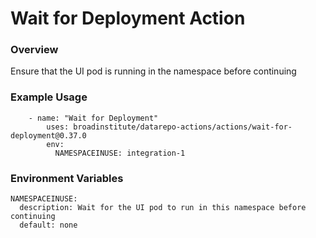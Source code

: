 # Wait for Deployment Action

### Overview

Ensure that the UI pod is running in the namespace before continuing

### Example Usage

```
    - name: "Wait for Deployment"
        uses: broadinstitute/datarepo-actions/actions/wait-for-deployment@0.37.0
        env:
          NAMESPACEINUSE: integration-1
```

### Environment Variables

```
NAMESPACEINUSE:
  description: Wait for the UI pod to run in this namespace before continuing
  default: none
```
